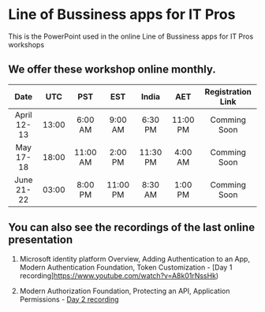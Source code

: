 # Line of Bussiness apps for IT Pros

This is the PowerPoint used in the online Line of Bussiness apps for IT Pros workshops

## We offer these workshop online monthly. 

**Date**|**UTC**|**PST**|**EST**|**India**|**AET**|**Registration Link**
:-----:|:-----:|:-----:|:-----:|:-----:|:-----:|:-----:
April 12-13|13:00|6:00 AM|9:00 AM|6:30 PM|11:00 PM|Comming Soon
May 17-18|18:00|11:00 AM|2:00 PM|11:30 PM|4:00 AM|Comming Soon
June 21-22|03:00|8:00 PM|11:00 PM|8:30 AM|1:00 PM|Comming Soon



## You can also see the recordings of the last online presentation

1. Microsoft identity platform Overview, Adding Authentication to an App, Modern Authentication Foundation, Token Customization - [Day 1 recording]https://www.youtube.com/watch?v=A8k01rNssHk)

2. Modern Authorization Foundation, Protecting an API, Application Permissions - [Day 2 recording](https://www.youtube.com/watch?v=SX8y4FmuSXw)

